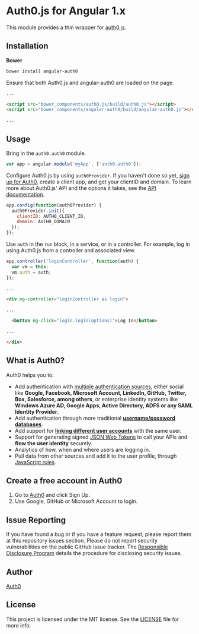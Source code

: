 # Auth0.js for Angular 1.x

This module provides a thin wrapper for [auth0.js](https://auth0.com/docs/libraries/auth0js).

## Installation

**Bower**

```bash
bower install angular-auth0
```

Ensure that both Auth0.js and angular-auth0 are loaded on the page.

```html
...

<script src="bower_components/auth0.js/build/auth0.js"></script>
<script src="bower_components/angular-auth0/build/angular-auth0.js"></script>

...
```

## Usage

Bring in the `auth0.auth0` module.

```js
var app = angular.module('myApp', ['auth0.auth0']);
```

Configure Auth0.js by using `auth0Provider`. If you haven't done so yet, [sign up for Auth0](https://auth0.com/signup), create a client app, and get your clientID and domain. To learn more about Auth0.js' API and the options it takes, see the [API documentation](hhttps://auth0.com/docs/libraries/auth0js).

```js
app.config(function(auth0Provider) {
  auth0Provider.init({
    clientID: AUTH0_CLIENT_ID,
    domain: AUTH0_DOMAIN
  });
});
```

Use `auth` in the `run` block, in a service, or in a controller. For example, log in using Auth0.js from a controller and associated view.

```js
app.controller('loginController', function(auth) {
  var vm = this;
  vm.auth = auth;
});
```

```html
...

<div ng-controller="loginController as login">

...

  <button ng-click="login.login(options)">Log In</button>

...

</div>
```

## What is Auth0?

Auth0 helps you to:

* Add authentication with [multiple authentication sources](https://docs.auth0.com/identityproviders), either social like **Google, Facebook, Microsoft Account, LinkedIn, GitHub, Twitter, Box, Salesforce, among others**, or enterprise identity systems like **Windows Azure AD, Google Apps, Active Directory, ADFS or any SAML Identity Provider**.
* Add authentication through more traditional **[username/password databases](https://docs.auth0.com/mysql-connection-tutorial)**.
* Add support for **[linking different user accounts](https://docs.auth0.com/link-accounts)** with the same user.
* Support for generating signed [JSON Web Tokens](https://docs.auth0.com/jwt) to call your APIs and **flow the user identity** securely.
* Analytics of how, when and where users are logging in.
* Pull data from other sources and add it to the user profile, through [JavaScript rules](https://docs.auth0.com/rules).

## Create a free account in Auth0

1. Go to [Auth0](https://auth0.com) and click Sign Up.
2. Use Google, GitHub or Microsoft Account to login.

## Issue Reporting

If you have found a bug or if you have a feature request, please report them at this repository issues section. Please do not report security vulnerabilities on the public GitHub issue tracker. The [Responsible Disclosure Program](https://auth0.com/whitehat) details the procedure for disclosing security issues.

## Author

[Auth0](auth0.com)

## License

This project is licensed under the MIT license. See the [LICENSE](LICENSE) file for more info.